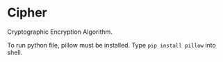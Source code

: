 # Cipher
Cryptographic Encryption Algorithm. 

To run python file, pillow must be installed. Type ```pip install pillow``` into shell.
